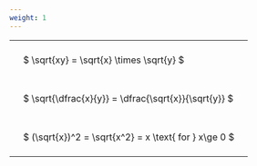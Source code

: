 ```yaml
---
weight: 1
---
```


<style type="text/css">
#T_17749 th.col_heading {
  text-align: left;
  font-size: 1em;
}
#T_17749 td {
  text-align: left;
  font-size: 1em;
  padding: 1.5em;
}
</style>
<table id="T_17749">
  <thead>
  </thead>
  <tbody>
    <tr>
      <td id="T_17749_row0_col0" class="data row0 col0" >$ \sqrt{xy} = \sqrt{x} \times \sqrt{y} $</td>
    </tr>
    <tr>
      <td id="T_17749_row1_col0" class="data row1 col0" >$ \sqrt{\dfrac{x}{y}} = \dfrac{\sqrt{x}}{\sqrt{y}} $</td>
    </tr>
    <tr>
      <td id="T_17749_row2_col0" class="data row2 col0" >$ (\sqrt{x})^2 = \sqrt{x^2} = x \text{ for } x\ge 0 $</td>
    </tr>
  </tbody>
</table>
